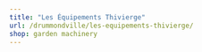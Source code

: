 ```yaml
---
title: "Les Équipements Thivierge"
url: /drummondville/les-equipements-thivierge/
shop: garden machinery
---
```

